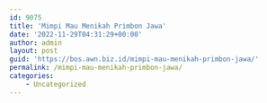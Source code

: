 ```yaml
---
id: 9075
title: 'Mimpi Mau Menikah Primbon Jawa'
date: '2022-11-29T04:31:29+00:00'
author: admin
layout: post
guid: 'https://bos.awn.biz.id/mimpi-mau-menikah-primbon-jawa/'
permalink: /mimpi-mau-menikah-primbon-jawa/
categories:
    - Uncategorized
---
```


